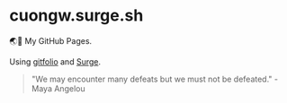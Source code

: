 # cuongw.surge.sh

🌏👻 My GitHub Pages.

Using [gitfolio](https://github.com/imfunniee/gitfolio) and [Surge](https://surge.sh/).


<!-- INSPIRATIONAL_QUOTE_START -->
> "We may encounter many defeats but we must not be defeated." - Maya Angelou
<!-- INSPIRATIONAL_QUOTE_END -->
